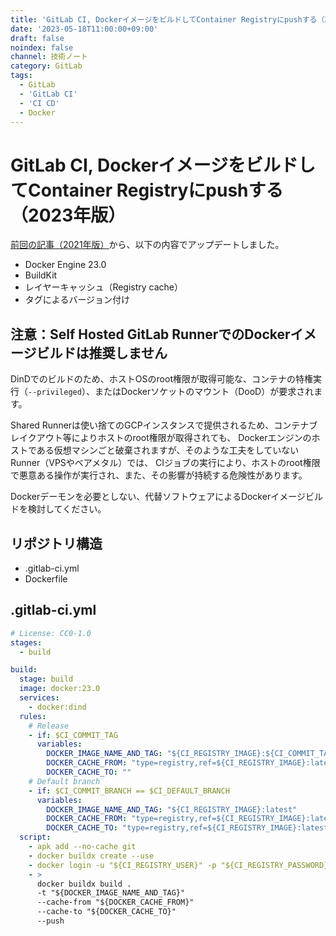 ```yaml
---
title: 'GitLab CI, DockerイメージをビルドしてContainer Registryにpushする（2023年版）'
date: '2023-05-18T11:00:00+09:00'
draft: false
noindex: false
channel: 技術ノート
category: GitLab
tags:
  - GitLab
  - 'GitLab CI'
  - 'CI CD'
  - Docker
---
```

# GitLab CI, DockerイメージをビルドしてContainer Registryにpushする（2023年版）

[前回の記事（2021年版）](/entry/2021/gitlab_ci_docker_registry/)から、以下の内容でアップデートしました。

- Docker Engine 23.0
- BuildKit
- レイヤーキャッシュ（Registry cache）
- タグによるバージョン付け

## 注意：Self Hosted GitLab RunnerでのDockerイメージビルドは推奨しません

DinDでのビルドのため、ホストOSのroot権限が取得可能な、コンテナの特権実行（`--privileged`）、またはDockerソケットのマウント（DooD）が要求されます。

Shared Runnerは使い捨てのGCPインスタンスで提供されるため、コンテナブレイクアウト等によりホストのroot権限が取得されても、
Dockerエンジンのホストである仮想マシンごと破棄されますが、そのような工夫をしていないRunner（VPSやベアメタル）では、
CIジョブの実行により、ホストのroot権限で悪意ある操作が実行され、また、その影響が持続する危険性があります。

Dockerデーモンを必要としない、代替ソフトウェアによるDockerイメージビルドを検討してください。

## リポジトリ構造

- .gitlab-ci.yml
- Dockerfile

## .gitlab-ci.yml

```yaml
# License: CC0-1.0
stages:
  - build

build:
  stage: build
  image: docker:23.0
  services:
    - docker:dind
  rules:
    # Release
    - if: $CI_COMMIT_TAG
      variables:
        DOCKER_IMAGE_NAME_AND_TAG: "${CI_REGISTRY_IMAGE}:${CI_COMMIT_TAG}"
        DOCKER_CACHE_FROM: "type=registry,ref=${CI_REGISTRY_IMAGE}:latest-buildcache"
        DOCKER_CACHE_TO: ""
    # Default branch
    - if: $CI_COMMIT_BRANCH == $CI_DEFAULT_BRANCH
      variables:
        DOCKER_IMAGE_NAME_AND_TAG: "${CI_REGISTRY_IMAGE}:latest"
        DOCKER_CACHE_FROM: "type=registry,ref=${CI_REGISTRY_IMAGE}:latest-buildcache"
        DOCKER_CACHE_TO: "type=registry,ref=${CI_REGISTRY_IMAGE}:latest-buildcache,mode=max"
  script:
    - apk add --no-cache git
    - docker buildx create --use
    - docker login -u "${CI_REGISTRY_USER}" -p "${CI_REGISTRY_PASSWORD}" "${CI_REGISTRY}"
    - >
      docker buildx build .
      -t "${DOCKER_IMAGE_NAME_AND_TAG}"
      --cache-from "${DOCKER_CACHE_FROM}"
      --cache-to "${DOCKER_CACHE_TO}"
      --push
```
